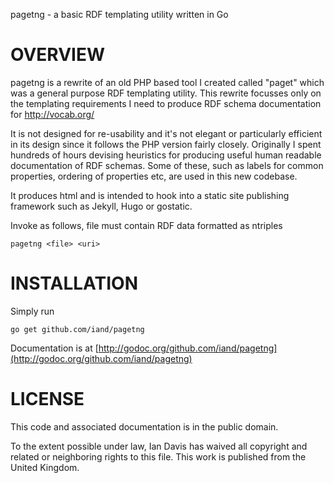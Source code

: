 pagetng - a basic RDF templating utility written in Go

OVERVIEW
========

pagetng is a rewrite of an old PHP based tool I created called "paget" which was a general purpose RDF templating utility. This rewrite focusses only on the templating requirements I need to produce RDF schema documentation for http://vocab.org/

It is not designed for re-usability and it's not elegant or particularly efficient in its design since it follows the PHP version fairly closely. Originally I spent hundreds of hours devising heuristics for producing useful human readable documentation of RDF schemas. Some of these, such as labels for common properties, ordering of properties etc, are used in this new codebase.

It produces html and is intended to hook into a static site publishing framework such as Jekyll, Hugo or gostatic.

Invoke as follows, file must contain RDF data formatted as ntriples

```
pagetng <file> <uri>
```

INSTALLATION
============

Simply run

	go get github.com/iand/pagetng

Documentation is at [http://godoc.org/github.com/iand/pagetng](http://godoc.org/github.com/iand/pagetng)


LICENSE
=======
This code and associated documentation is in the public domain.

To the extent possible under law, Ian Davis has waived all copyright
and related or neighboring rights to this file. This work is published from the United Kingdom. 

